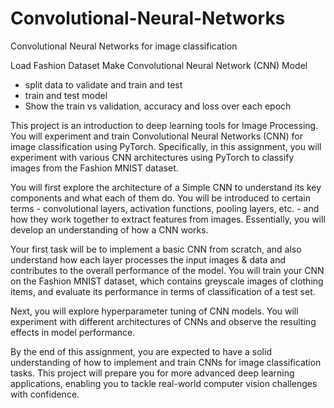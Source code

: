 # Convolutional-Neural-Networks
Convolutional Neural Networks for image classification

Load Fashion Dataset
Make Convolutional Neural Network (CNN) Model
- split data to validate and train and test
- train and test model
- Show the train vs validation, accuracy and loss over each epoch


This project is an introduction to deep learning tools for Image Processing. You will experiment and train Convolutional Neural Networks (CNN) for image classification using PyTorch. Specifically, in this assignment, you will experiment with various CNN architectures using PyTorch to classify images from the Fashion MNIST dataset.

You will first explore the architecture of a Simple CNN to understand its key components and what each of them do. You will be introduced to certain terms - convolutional layers, activation functions, pooling layers, etc. - and how they work together to extract features from images. Essentially, you will develop an understanding of how a CNN works.

Your first task will be to implement a basic CNN from scratch, and also understand how each layer processes the input images & data and contributes to the overall performance of the model. You will train your CNN on the Fashion MNIST dataset, which contains greyscale images of clothing items, and evaluate its performance in terms of classification of a test set.

Next, you will explore hyperparameter tuning of CNN models. You will experiment with different architectures of CNNs and observe the resulting effects in model performance.

By the end of this assignment, you are expected to have a solid understanding of how to implement and train CNNs for image classification tasks. This project will prepare you for more advanced deep learning applications, enabling you to tackle real-world computer vision challenges with confidence.
